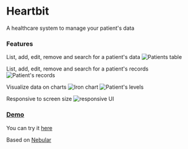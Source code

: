 # Heartbit
A healthcare system to manage your patient's data

### Features

List, add, edit, remove and search for a patient's data
![Patients table](https://raw.githubusercontent.com/timbo-rafa/heartbit-web/master/screenshots/patients-table.png)

List, add, edit, remove and search for a patient's records
![Patient's records](https://raw.githubusercontent.com/timbo-rafa/heartbit-web/master/screenshots/patient-records.png)

Visualize data on charts
![Iron chart](https://raw.githubusercontent.com/timbo-rafa/heartbit-web/master/screenshots/iron-chart.png)
![Patient's levels](https://raw.githubusercontent.com/timbo-rafa/heartbit-web/master/screenshots/patient-levels.png)

Responsive to screen size
![responsive UI](https://raw.githubusercontent.com/timbo-rafa/heartbit-web/master/screenshots/responsive-ui.gif)

### <a href="https://timbo-rafa.github.io/heartbit/">Demo</a>

You can try it <a href="https://timbo-rafa.github.io/heartbit/">here</a>

Based on <a href="https://akveo.github.io/nebular">Nebular</a>
